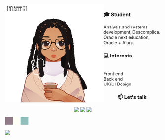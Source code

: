 <img align="left" src="assets/me.png" alt="art by @taybeeart" width="320" />

### 🎓 Student
  Analysis and systems development, Descomplica. 
  <br>Oracle next education, Oracle + Alura.
    
### 💻 Interests
   <br>Front end
   <br>Back end
   <br>UX/UI Design

<!-- contact -->
<div align="center">
<h3>📫 Let's talk</h3>
  <a href="https://www.linkedin.com/in/fl%C3%A1via-santos-259604205/" target="_blank"><img src="https://img.shields.io/badge/-LinkedIn-%230077B5?style=for-the-badge&logo=linkedin&logoColor=white" target="_blank"></a>
  <a href = "mailto:flaviarlimasantos@gmail.com"><img src="https://img.shields.io/badge/Gmail-D14836?style=for-the-badge&logo=gmail&logoColor=white" target="_blank"></a>
  <a href="https://www.instagram.com/desenhaelle/" target="_blank"><img src="https://img.shields.io/badge/-Instagram-%23E4405F?style=for-the-badge&logo=instagram&logoColor=white" target="_blank"></a>
</div>

<!-- pallete -->
<p>

<img alt="#917b88" src="https://raw.githubusercontent.com/TryKatChup/TryKatChup/main/img/917b88.png" width="25" height="25" /><img alt="#fdfef6" src="https://raw.githubusercontent.com/TryKatChup/TryKatChup/main/img/fdfef6.png" width="25" height="25" /><img alt="#91bebb" src="https://raw.githubusercontent.com/TryKatChup/TryKatChup/main/img/91bebb.png" width="25" height="25" />
</p>

<!-- languages -->
<div align="left">
  <img src="https://github-readme-stats.vercel.app/api/top-langs/?username=flaviarafaelle&hide=html&layout=compact&theme=dracula" width="320">
</div>
<!---
**flaviarafaelle/flaviarafaelle** is a ✨ _special_ ✨ repository because its `README.md` (this file) appears on your GitHub profile.
--->
